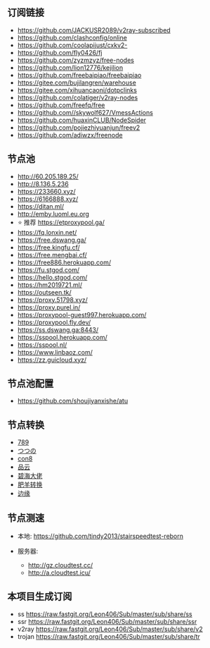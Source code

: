 ## 订阅链接

- https://github.com/JACKUSR2089/v2ray-subscribed
- https://github.com/clashconfig/online
- https://github.com/coolapijust/cxkv2-
- https://github.com/fly0426/fj
- https://github.com/zyzmzyz/free-nodes
- https://github.com/lion12776/kejilion
- https://github.com/freebaipiao/freebaipiao
- https://gitee.com/bujilangren/warehouse
- https://gitee.com/xihuancaoni/dotpclinks
- https://github.com/colatiger/v2ray-nodes
- https://github.com/freefq/free
- https://github.com//skywolf627/VmessActions
- https://github.com/huaxinCLUB/NodeSpider
- https://github.com/pojiezhiyuanjun/freev2
- https://github.com/adiwzx/freenode

## 节点池

- http://60.205.189.25/
- http://8.136.5.236
- https://233660.xyz/
- https://6166888.xyz/
- https://ditan.ml/
- http://emby.luoml.eu.org
- :star: 推荐​ https://etproxypool.ga/   
- https://fq.lonxin.net/
- https://free.dswang.ga/
- https://free.kingfu.cf/
- https://free.mengbai.cf/
- https://free886.herokuapp.com/
- https://fu.stgod.com/
- https://hello.stgod.com/
- https://hm2019721.ml/
- https://outseen.tk/
- https://proxy.51798.xyz/
- https://proxy.purel.in/
- https://proxypool-guest997.herokuapp.com/
- https://proxypool.fly.dev/
- https://ss.dswang.ga:8443/
- https://sspool.herokuapp.com/
- https://sspool.nl/
- https://www.linbaoz.com/
- https://zz.guicloud.xyz/

## 节点池配置
- https://github.com/shoujiyanxishe/atu

## 节点转换

- [789](https://sub.789.st/)
- [つつの]( https://sub.tsutsu.cc/)  
- [con8](https://www.con8.tk/)
- [品云](https://id9.cc/)
- [碧海大佬](https://sub.bihai.ml/)
- [肥羊转换](https://sub.mcwy.cloud/)
- [边缘]( https://bianyuan.xyz/)

## 节点测速

- 本地: https://github.com/tindy2013/stairspeedtest-reborn

- 服务器:
  - http://gz.cloudtest.cc/
  - http://a.cloudtest.icu/



## 本项目生成订阅

- ss https://raw.fastgit.org/Leon406/Sub/master/sub/share/ss
- ssr https://raw.fastgit.org/Leon406/Sub/master/sub/share/ssr
- v2ray https://raw.fastgit.org/Leon406/Sub/master/sub/share/v2
- trojan  https://raw.fastgit.org/Leon406/Sub/master/sub/share/tr
